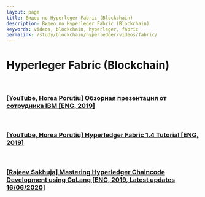 ```yaml
---
layout: page
title: Видео по Hyperleger Fabric (Blockchain)
description: Видео по Hyperleger Fabric (Blockchain)
keywords: videos, blockchain, hyperleger, fabric
permalink: /study/blockchain/hyperledger/videos/fabric/
---
```


# Hyperleger Fabric (Blockchain)

<br/>

### [[YouTube, Horea Porutiu] Обзорная презентация от сотрудника IBM [ENG, 2019]](https://www.youtube.com/watch?v=7pcTE5M0fAs)

<br/>

### [[YouTube, Horea Porutiu] Hyperledger Fabric 1.4 Tutorial [ENG, 2019]](/study/blockchain/hyperledger/videos/fabric/hyperledger-fabric-1.4-tutorial/)

<br/>

### [[Rajeev Sakhuja] Mastering Hyperledger Chaincode Development using GoLang [ENG, 2019, Latest updates 16/06/2020]](/study/blockchain/hyperledger/videos/fabric/mastering-hperledger-chaincode-development-using-golang/)
